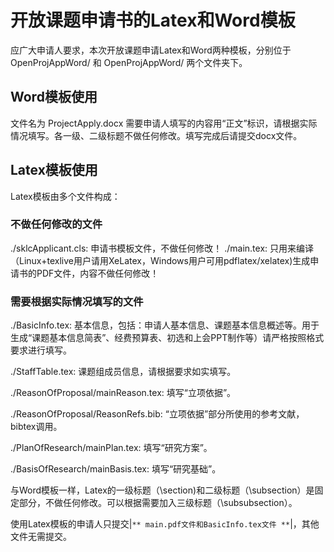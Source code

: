 # 开放课题申请书的Latex和Word模板
应广大申请人要求，本次开放课题申请Latex和Word两种模板，分别位于
OpenProjAppWord/
和
OpenProjAppWord/
两个文件夹下。
## Word模板使用
文件名为
ProjectApply.docx
需要申请人填写的内容用“正文”标识，请根据实际情况填写。各一级、二级标题不做任何修改。填写完成后请提交docx文件。

## Latex模板使用
Latex模板由多个文件构成：

### 不做任何修改的文件
./sklcApplicant.cls: 申请书模板文件，不做任何修改！
./main.tex: 只用来编译（Linux+texlive用户请用XeLatex，Windows用户可用pdflatex/xelatex)生成申请书的PDF文件，内容不做任何修改！

### 需要根据实际情况填写的文件
./BasicInfo.tex: 基本信息，包括：申请人基本信息、课题基本信息概述等。用于生成“课题基本信息简表”、经费预算表、初选和上会PPT制作等）请严格按照格式要求进行填写。

./StaffTable.tex: 课题组成员信息，请根据要求如实填写。

./ReasonOfProposal/mainReason.tex: 填写“立项依据”。

./ReasonOfProposal/ReasonRefs.bib: “立项依据”部分所使用的参考文献，bibtex调用。

./PlanOfResearch/mainPlan.tex: 填写“研究方案”。

./BasisOfResearch/mainBasis.tex: 填写“研究基础”。

与Word模板一样，Latex的一级标题（\section)和二级标题（\subsection）是固定部分，不做任何修改。可以根据需要加入三级标题（\subsubsection）。

使用Latex模板的申请人只提交|`** main.pdf文件和BasicInfo.tex文件 **`|，其他文件无需提交。


